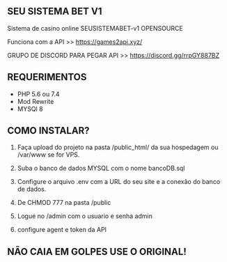 ## SEU SISTEMA BET V1 ##
Sistema de casino online SEUSISTEMABET-v1 OPENSOURCE

Funciona com a API >> https://games2api.xyz/

GRUPO DE DISCORD PARA PEGAR API >> https://discord.gg/rrpGY887BZ


## REQUERIMENTOS 
- PHP 5.6 ou 7.4
- Mod Rewrite
- MYSQl 8



## COMO INSTALAR?
1. Faça upload do projeto na pasta /public_html/ da sua hospedagem ou /var/www se for VPS.

2. Suba o banco de dados MYSQL com o nome bancoDB.sql

3. Configure o arquivo .env com a URL do seu site e a conexão do banco de dados.

4. De CHMOD 777 na pasta /public

5. Logue no /admin com o usuario e senha admin

6. configure agent e token da API

## NÃO CAIA EM GOLPES USE O ORIGINAL! 